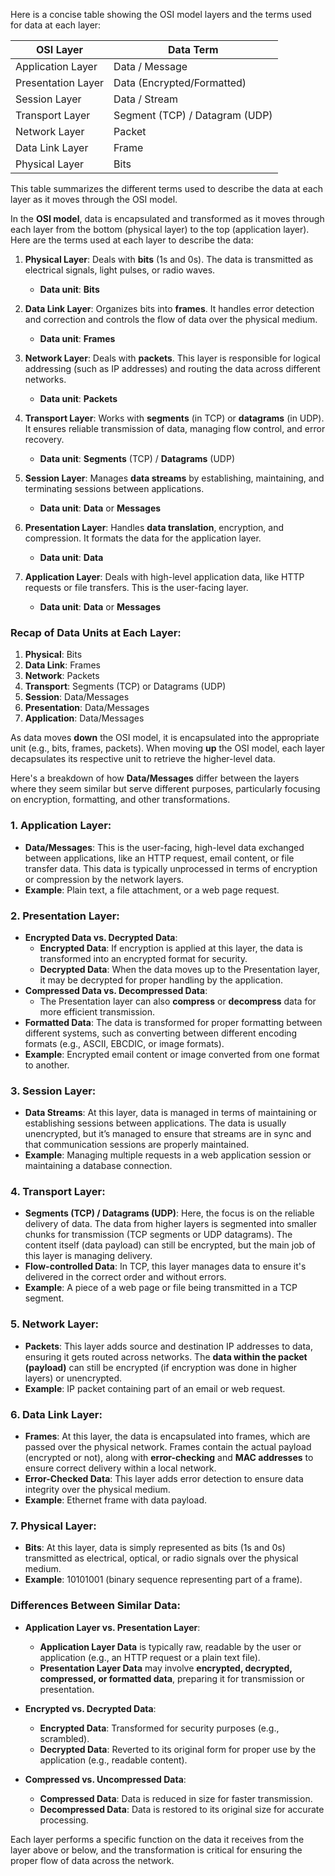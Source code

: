 Here is a concise table showing the OSI model layers and the terms used for data at each layer:

| OSI Layer           | Data Term              |
|---------------------|------------------------|
| Application Layer    | Data / Message         |
| Presentation Layer   | Data (Encrypted/Formatted) |
| Session Layer        | Data / Stream          |
| Transport Layer      | Segment (TCP) / Datagram (UDP) |
| Network Layer        | Packet                 |
| Data Link Layer      | Frame                  |
| Physical Layer       | Bits                   |

This table summarizes the different terms used to describe the data at each layer as it moves through the OSI model.

In the **OSI model**, data is encapsulated and transformed as it moves through each layer from the bottom (physical layer) to the top (application layer). Here are the terms used at each layer to describe the data:

1. **Physical Layer**: Deals with **bits** (1s and 0s). The data is transmitted as electrical signals, light pulses, or radio waves.
   - **Data unit**: **Bits**

2. **Data Link Layer**: Organizes bits into **frames**. It handles error detection and correction and controls the flow of data over the physical medium.
   - **Data unit**: **Frames**

3. **Network Layer**: Deals with **packets**. This layer is responsible for logical addressing (such as IP addresses) and routing the data across different networks.
   - **Data unit**: **Packets**

4. **Transport Layer**: Works with **segments** (in TCP) or **datagrams** (in UDP). It ensures reliable transmission of data, managing flow control, and error recovery.
   - **Data unit**: **Segments** (TCP) / **Datagrams** (UDP)

5. **Session Layer**: Manages **data streams** by establishing, maintaining, and terminating sessions between applications.
   - **Data unit**: **Data** or **Messages**

6. **Presentation Layer**: Handles **data translation**, encryption, and compression. It formats the data for the application layer.
   - **Data unit**: **Data**

7. **Application Layer**: Deals with high-level application data, like HTTP requests or file transfers. This is the user-facing layer.
   - **Data unit**: **Data** or **Messages**

### Recap of Data Units at Each Layer:
1. **Physical**: Bits
2. **Data Link**: Frames
3. **Network**: Packets
4. **Transport**: Segments (TCP) or Datagrams (UDP)
5. **Session**: Data/Messages
6. **Presentation**: Data/Messages
7. **Application**: Data/Messages

As data moves **down** the OSI model, it is encapsulated into the appropriate unit (e.g., bits, frames, packets). When moving **up** the OSI model, each layer decapsulates its respective unit to retrieve the higher-level data.

Here's a breakdown of how **Data/Messages** differ between the layers where they seem similar but serve different purposes, particularly focusing on encryption, formatting, and other transformations.

### 1. **Application Layer**:
   - **Data/Messages**: This is the user-facing, high-level data exchanged between applications, like an HTTP request, email content, or file transfer data. This data is typically unprocessed in terms of encryption or compression by the network layers.
   - **Example**: Plain text, a file attachment, or a web page request.

### 2. **Presentation Layer**:
   - **Encrypted Data vs. Decrypted Data**:
     - **Encrypted Data**: If encryption is applied at this layer, the data is transformed into an encrypted format for security.
     - **Decrypted Data**: When the data moves up to the Presentation layer, it may be decrypted for proper handling by the application.
   - **Compressed Data vs. Decompressed Data**:
     - The Presentation layer can also **compress** or **decompress** data for more efficient transmission.
   - **Formatted Data**: The data is transformed for proper formatting between different systems, such as converting between different encoding formats (e.g., ASCII, EBCDIC, or image formats).
   - **Example**: Encrypted email content or image converted from one format to another.

### 3. **Session Layer**:
   - **Data Streams**: At this layer, data is managed in terms of maintaining or establishing sessions between applications. The data is usually unencrypted, but it’s managed to ensure that streams are in sync and that communication sessions are properly maintained.
   - **Example**: Managing multiple requests in a web application session or maintaining a database connection.

### 4. **Transport Layer**:
   - **Segments (TCP) / Datagrams (UDP)**: Here, the focus is on the reliable delivery of data. The data from higher layers is segmented into smaller chunks for transmission (TCP segments or UDP datagrams). The content itself (data payload) can still be encrypted, but the main job of this layer is managing delivery.
   - **Flow-controlled Data**: In TCP, this layer manages data to ensure it's delivered in the correct order and without errors.
   - **Example**: A piece of a web page or file being transmitted in a TCP segment.

### 5. **Network Layer**:
   - **Packets**: This layer adds source and destination IP addresses to data, ensuring it gets routed across networks. The **data within the packet (payload)** can still be encrypted (if encryption was done in higher layers) or unencrypted.
   - **Example**: IP packet containing part of an email or web request.

### 6. **Data Link Layer**:
   - **Frames**: At this layer, the data is encapsulated into frames, which are passed over the physical network. Frames contain the actual payload (encrypted or not), along with **error-checking** and **MAC addresses** to ensure correct delivery within a local network.
   - **Error-Checked Data**: This layer adds error detection to ensure data integrity over the physical medium.
   - **Example**: Ethernet frame with data payload.

### 7. **Physical Layer**:
   - **Bits**: At this layer, data is simply represented as bits (1s and 0s) transmitted as electrical, optical, or radio signals over the physical medium.
   - **Example**: 10101001 (binary sequence representing part of a frame).

### Differences Between Similar Data:

- **Application Layer vs. Presentation Layer**: 
  - **Application Layer Data** is typically raw, readable by the user or application (e.g., an HTTP request or a plain text file).
  - **Presentation Layer Data** may involve **encrypted, decrypted, compressed, or formatted data**, preparing it for transmission or presentation.

- **Encrypted vs. Decrypted Data**: 
  - **Encrypted Data**: Transformed for security purposes (e.g., scrambled).
  - **Decrypted Data**: Reverted to its original form for proper use by the application (e.g., readable content).

- **Compressed vs. Uncompressed Data**: 
  - **Compressed Data**: Data is reduced in size for faster transmission.
  - **Decompressed Data**: Data is restored to its original size for accurate processing.

Each layer performs a specific function on the data it receives from the layer above or below, and the transformation is critical for ensuring the proper flow of data across the network.
